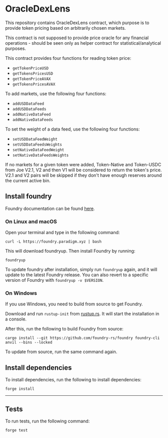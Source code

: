 # OracleDexLens

This repository contains OracleDexLens contract, which purpose is to provide token pricing based on arbitrarily chosen markets.

This contract is not supposed to provide price oracle for any financial operations - should be seen only as helper contract for statistical/analytical purposes.

This contract provides four functions for reading token price:

- `getTokenPriceUSD`
- `getTokensPricesUSD`
- `getTokenPriceAVAX`
- `getTokensPricesAVAX`

To add markets, use the following four functions:

- `addUSDDataFeed`
- `addUSDDataFeeds`
- `addNativeDataFeed`
- `addNativeDataFeeds`

To set the weight of a data feed, use the following four functions:

- `setUSDDataFeedWeight`
- `setUSDDataFeedsWeights`
- `setNativeDataFeedWeight`
- `setNativeDataFeedsWeights`

If no markets for a given token were added, Token-Native and Token-USDC from Joe V2.1, V2 and then V1 will be considered to return the token's price. V2.1 and V2 pairs will be skipped if they don't have enough reserves around the current active bin.

## Install foundry

Foundry documentation can be found [here](https://book.getfoundry.sh/forge/index.html).

### On Linux and macOS

Open your terminal and type in the following command:

```
curl -L https://foundry.paradigm.xyz | bash
```

This will download foundryup. Then install Foundry by running:

```
foundryup
```

To update foundry after installation, simply run `foundryup` again, and it will update to the latest Foundry release.
You can also revert to a specific version of Foundry with `foundryup -v $VERSION`.

### On Windows

If you use Windows, you need to build from source to get Foundry.

Download and run `rustup-init` from [rustup.rs](https://rustup.rs/). It will start the installation in a console.

After this, run the following to build Foundry from source:

```
cargo install --git https://github.com/foundry-rs/foundry foundry-cli anvil --bins --locked
```

To update from source, run the same command again.

## Install dependencies

To install dependencies, run the following to install dependencies:

```
forge install
```

___

## Tests

To run tests, run the following command:

```
forge test
```
